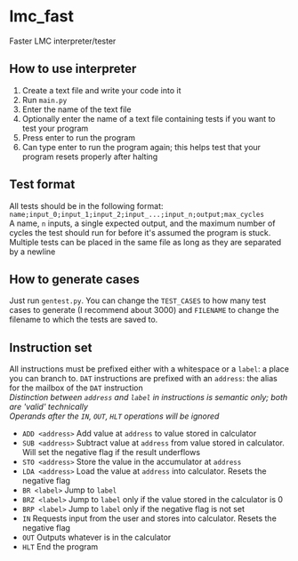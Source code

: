 # lmc_fast
Faster LMC interpreter/tester

## How to use interpreter
1. Create a text file and write your code into it
2. Run `main.py`
3. Enter the name of the text file
4. Optionally enter the name of a text file containing tests if you want to test your program
5. Press enter to run the program
6. Can type enter to run the program again; this helps test that your program resets properly after halting

## Test format
All tests should be in the following format:  
`name;input_0;input_1;input_2;input_...;input_n;output;max_cycles`  
A name, `n` inputs, a single expected output, and the maximum number of cycles the test should run for before it's assumed the program is stuck. Multiple tests can be placed in the same file as long as they are separated by a newline

## How to generate cases
Just run `gentest.py`. You can change the `TEST_CASES` to how many test cases to generate (I recommend about 3000) and `FILENAME` to change the filename to which the tests are saved to.

## Instruction set
All instructions must be prefixed either with a whitespace or a `label`: a place you can
branch to. `DAT` instructions are prefixed with an `address`: the alias for the mailbox of the `DAT` instruction  
*Distinction between `address` and `label` in instructions is semantic only; both are 'valid' technically*  
*Operands after the `IN`, `OUT`, `HLT` operations will be ignored*  

- `ADD <address>` Add value at `address` to value stored in calculator
- `SUB <address>` Subtract value at `address` from value stored in calculator. Will set the negative flag if the result underflows
- `STO <address>` Store the value in the accumulator at `address`
- `LDA <address>` Load the value at `address` into calculator. Resets the negative flag
- `BR <label>` Jump to `label`
- `BRZ <label>` Jump to `label` only if the value stored in the calculator is 0
- `BRP <label>` Jump to `label` only if the negative flag is not set
- `IN` Requests input from the user and stores into calculator. Resets the negative flag
- `OUT` Outputs whatever is in the calculator
- `HLT` End the program